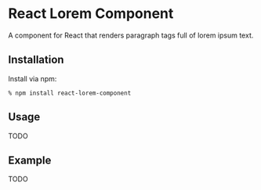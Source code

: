 # React Lorem Component

A component for React that renders paragraph tags full of lorem ipsum text.

## Installation

Install via npm:

    % npm install react-lorem-component

## Usage

TODO

## Example

TODO
